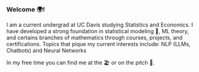 ### Welcome 🌍!

I am a current undergrad at UC Davis studying Statistics and Economics. I have developed a strong foundation in statistical modeling 🔢, ML theory, and certains branches of mathematics through courses, projects, and certifications. Topics that pique my current interests include: NLP (LLMs, Chatbots) and Neural Networks

In my free time you can find me at the 🏖 or on the pitch 💫. 

<!--
**ssunsonic/ssunsonic** is a ✨ _special_ ✨ repository because its `README.md` (this file) appears on your GitHub profile.

Here are some ideas to get you started:

- 🔭 I’m currently working on ...
- 🌱 I’m currently learning ...
- 👯 I’m looking to collaborate on ...
- 🤔 I’m looking for help with ...
- 💬 Ask me about ...
- 📫 How to reach me: ...
- 😄 Pronouns: ...
- ⚡ Fun fact: ...
-->
